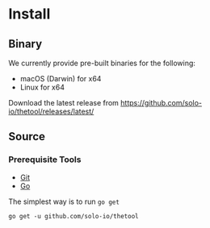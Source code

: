 # Install

## Binary
We currently provide pre-built binaries for the following:

 * macOS (Darwin) for x64
 * Linux for x64

Download the latest release from https://github.com/solo-io/thetool/releases/latest/


## Source

### Prerequisite Tools

 * [Git](http://git-scm.com/)
 * [Go](https://golang.org/dl/)

The simplest way is to run `go get`

```
go get -u github.com/solo-io/thetool
``` 